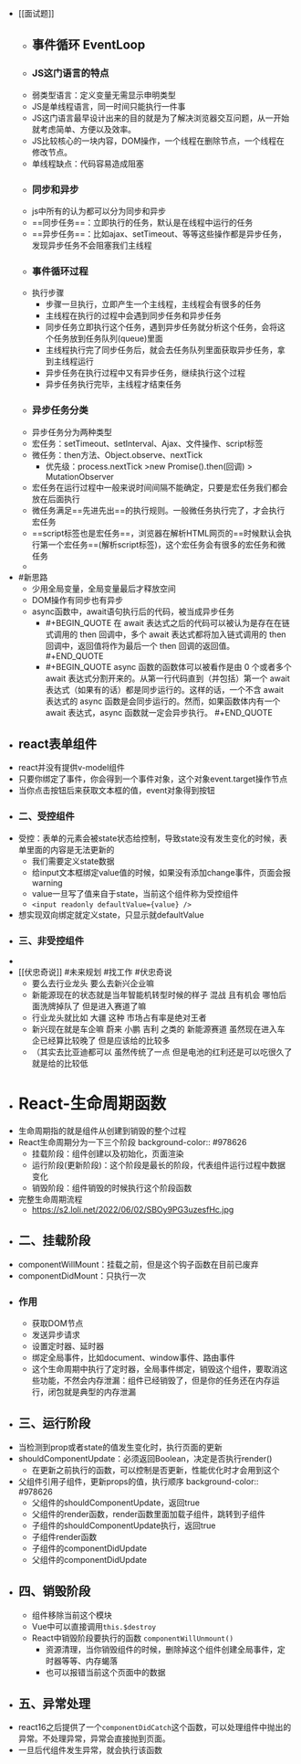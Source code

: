 - [[面试题]]
	- ## 事件循环 EventLoop
	- ### JS这门语言的特点
	- 弱类型语言：定义变量无需显示申明类型
	- JS是单线程语言，同一时间只能执行一件事
	- JS这门语言最早设计出来的目的就是为了解决浏览器交互问题，从一开始就考虑简单、方便以及效率。
	- JS比较核心的一块内容，DOM操作，一个线程在删除节点，一个线程在修改节点。
	- 单线程缺点：代码容易造成阻塞
	- ### 同步和异步
	- js中所有的认为都可以分为同步和异步
	- ==同步任务==：立即执行的任务，默认是在线程中运行的任务
	- ==异步任务==：比如ajax、setTimeout、等等这些操作都是异步任务，发现异步任务不会阻塞我们主线程
	- ### 事件循环过程
	- 执行步骤
		- 步骤一旦执行，立即产生一个主线程，主线程会有很多的任务
		- 主线程在执行的过程中会遇到同步任务和异步任务
		- 同步任务立即执行这个任务，遇到异步任务就分析这个任务，会将这个任务放到任务队列(queue)里面
		- 主线程执行完了同步任务后，就会去任务队列里面获取异步任务，拿到主线程运行
		- 异步任务在执行过程中又有异步任务，继续执行这个过程
		- 异步任务执行完毕，主线程才结束任务
	- ### 异步任务分类
	- 异步任务分为两种类型
	- 宏任务：setTimeout、setInterval、Ajax、文件操作、script标签
	- 微任务：then方法、Object.observe、nextTick
		- 优先级：process.nextTick >new Promise().then(回调) > MutationObserver
	- 宏任务在运行过程中一般来说时间间隔不能确定，只要是宏任务我们都会放在后面执行
	- 微任务满足==先进先出==的执行规则。一般微任务执行完了，才会执行宏任务
	- ==script标签也是宏任务==，浏览器在解析HTML网页的==时候默认会执行第一个宏任务==(解析script标签)，这个宏任务会有很多的宏任务和微任务
	-
- #新思路
	- 少用全局变量，全局变量最后才释放空间
	- DOM操作有同步也有异步
	- async函数中，await语句执行后的代码，被当成异步任务
		- #+BEGIN_QUOTE
		  在 await 表达式之后的代码可以被认为是存在在链式调用的 then 回调中，多个 await 表达式都将加入链式调用的 then 回调中，返回值将作为最后一个 then 回调的返回值。
		  #+END_QUOTE
		- #+BEGIN_QUOTE
		  async 函数的函数体可以被看作是由 0 个或者多个 await 表达式分割开来的。从第一行代码直到（并包括）第一个 await 表达式（如果有的话）都是同步运行的。这样的话，一个不含 await 表达式的 async 函数是会同步运行的。然而，如果函数体内有一个 await 表达式，async 函数就一定会异步执行。
		  #+END_QUOTE
- ## react表单组件
- react并没有提供v-model组件
- 只要你绑定了事件，你会得到一个事件对象，这个对象event.target操作节点
- 当你点击按钮后来获取文本框的值，event对象得到按钮
- ### 二、受控组件
- 受控：表单的元素会被state状态给控制，导致state没有发生变化的时候，表单里面的内容是无法更新的
	- 我们需要定义state数据
	- 给input文本框绑定value值的时候，如果没有添加change事件，页面会报warning
	- value一旦写了值来自于state，当前这个组件称为受控组件
	- `<input readonly defaultValue={value} />`
- 想实现双向绑定就定义state，只显示就defaultValue
- ### 三、非受控组件
-
- [[伏忠奇说]]  #未来规划 #找工作 #伏忠奇说
	- 要么去行业龙头 要么去新兴企业嘛
	- 新能源现在的状态就是当年智能机转型时候的样子 混战 且有机会
	  哪怕后面洗牌掉队了 但是进入赛道了嘛
	- 行业龙头就比如 大疆 这种 市场占有率是绝对王者
	- 新兴现在就是车企嘛 蔚来 小鹏 吉利 之类的 新能源赛道 虽然现在进入车企已经算比较晚了 但是应该给的比较多
	- （其实去比亚迪都可以 虽然传统了一点 但是电池的红利还是可以吃很久了 就是给的比较低
- # React-生命周期函数
- 生命周期指的就是组件从创建到销毁的整个过程
- React生命周期分为一下三个阶段
  background-color:: #978626
	- 挂载阶段：组件创建以及初始化，页面渲染
	- 运行阶段(更新阶段)：这个阶段是最长的阶段，代表组件运行过程中数据变化
	- 销毁阶段：组件销毁的时候执行这个阶段函数
- 完整生命周期流程
	- https://s2.loli.net/2022/06/02/SBOy9PG3uzesfHc.jpg
- ## 二、挂载阶段
- componentWillMount：挂载之前，但是这个钩子函数在目前已废弃
- componentDidMount：只执行一次
- ### 作用
	- 获取DOM节点
	- 发送异步请求
	- 设置定时器、延时器
	- 绑定全局事件，比如document、window事件、路由事件
	- 这个生命周期中执行了定时器，全局事件绑定，销毁这个组件，要取消这些功能，不然会内存泄漏：组件已经销毁了，但是你的任务还在内存运行，闭包就是典型的内存泄漏
- ## 三、运行阶段
- 当检测到prop或者state的值发生变化时，执行页面的更新
- shouldComponentUpdate：必须返回Boolean，决定是否执行render()
	- 在更新之前执行的函数，可以控制是否更新，性能优化时才会用到这个
- 父组件引用子组件，更新props的值，执行顺序
  background-color:: #978626
	- 父组件的shouldComponentUpdate，返回true
	- 父组件的render函数，render函数里面加载子组件，跳转到子组件
	- 子组件的shouldComponentUpdate执行，返回true
	- 子组件render函数
	- 子组件的componentDidUpdate
	- 父组件的componentDidUpdate
- ## 四、销毁阶段
	- 组件移除当前这个模块
	- Vue中可以直接调用`this.$destroy`
	- React中销毁阶段要执行的函数 `componentWillUnmount()`
		- 资源清理，当你销毁组件的时候，删除掉这个组件创建全局事件，定时器等等、内存蝎落
		- 也可以报错当前这个页面中的数据
- ## 五、异常处理
- react16之后提供了一个`componentDidCatch`这个函数，可以处理组件中抛出的异常。不处理异常，异常会直接抛到页面。
- 一旦后代组件发生异常，就会执行该函数